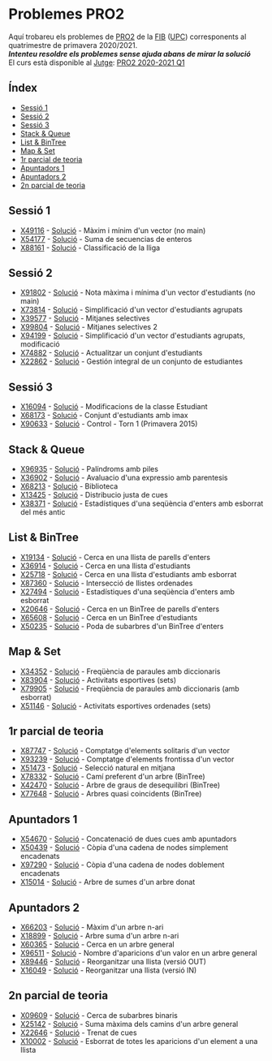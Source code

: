 # Problemes PRO2

Aquí trobareu els problemes de [PRO2](https://www.cs.upc.edu/pro2/) de la [FIB](https://www.fib.upc.edu/) ([UPC](https://www.upc.edu/)) corresponents al quatrimestre de primavera 2020/2021.                            
***Intenteu resoldre els problemes sense ajuda abans de mirar la solució***                      
El curs està disponible al [Jutge](https://jutge.org/): [PRO2 2020-2021 Q1](https://jutge.org/courses/Pro2:PRO2QP2021)

## Índex
- [Sessió 1](#sessi%C3%B3-1)
- [Sessió 2](https://github.com/miquelt9)
- [Sessió 3](https://github.com/miquelt9)
- [Stack & Queue](https://github.com/miquelt9)
- [List & BinTree](https://github.com/miquelt9)
- [Map & Set](https://github.com/miquelt9)
- [1r parcial de teoria](https://github.com/miquelt9)
- [Apuntadors 1](https://github.com/miquelt9)
- [Apuntadors 2](https://github.com/miquelt9)
- [2n parcial de teoria](https://github.com/miquelt9)

## Sessió 1
- [X49116](https://jutge.org/X49116) - [Solució](Sessio%201/X49116.cc) - Màxim i mínim d'un vector (no main)
- [X54177](https://jutge.org/X54177) - [Solució](Sessio%201/X54177.cc) - Suma de secuencias de enteros
- [X88161](https://jutge.org/X88161) - [Solució](Sessio%201/X88161.cc) - Classificació de la lliga
## Sessió 2
- [X91802](https://jutge.org/X91802) - [Solució](Sessio%202/X91802.cc) - Nota màxima i mínima d'un vector d'estudiants (no main)
- [X73814](https://jutge.org/X73814) - [Solució](Sessio%202/X73814.cc) - Simplificació d'un vector d'estudiants agrupats
- [X39577](https://jutge.org/X39577) - [Solució](Sessio%202/X39577.cc) - Mitjanes selectives
- [X99804](https://jutge.org/X99804) - [Solució](Sessio%202/X99804.cc) - Mitjanes selectives 2
- [X94199](https://jutge.org/X94199) - [Solució](Sessio%202/X94199.cc) - Simplificació d'un vector d'estudiants agrupats, modificació
- [X74882](https://jutge.org/X74882) - [Solució](Sessio%202/X74882.cc) - Actualitzar un conjunt d'estudiants
- [X22862](https://jutge.org/X22862) - [Solució](Sessio%202/X22862.cc) - Gestión integral de un conjunto de estudiantes
## Sessió 3
- [X16094](https://jutge.org/X16094) - [Solució](Sessio%203/X16094) - Modificacions de la classe Estudiant
- [X68173](https://jutge.org/X68173) - [Solució](Sessio%203/X68173) - Conjunt d'estudiants amb imax
- [X90633](https://jutge.org/X90633) - [Solució](Sessio%203/X90633) - Control - Torn 1 (Primavera 2015)
## Stack & Queue
- [X96935](https://jutge.org/X96935) - [Solució](Stack%20%26%20Queue/X96935.cc) - Palíndroms amb piles
- [X36902](https://jutge.org/X36902) - [Solució](Stack%20%26%20Queue/X36902.cc) - Avaluacio d'una expressio amb parentesis
- [X68213](https://jutge.org/X68213) - [Solució](Stack%20%26%20Queue/X68213.cc) - Biblioteca
- [X13425](https://jutge.org/X13425) - [Solució](Stack%20%26%20Queue/X13425) - Distribucio justa de cues
- [X38371](https://jutge.org/X38371) - [Solució](Stack%20%26%20Queue/X38371.cc) - Estadístiques d'una seqüència d'enters amb esborrat del més antic
## List & BinTree
- [X19134](https://jutge.org/X19134) - [Solució](List%20%26%20BinTree/X19134) - Cerca en una llista de parells d'enters
- [X36914](https://jutge.org/X36914) - [Solució](List%20%26%20BinTree/X36914) - Cerca en una llista d'estudiants
- [X25718](https://jutge.org/X25718) - [Solució](List%20%26%20BinTree/X25718) - Cerca en una llista d'estudiants amb esborrat
- [X87360](https://jutge.org/X87360) - [Solució](List%20%26%20BinTree/X87360) - Intersecció de llistes ordenades
- [X27494](https://jutge.org/X27494) - [Solució](List%20%26%20BinTree/X27494) - Estadístiques d'una seqüència d'enters amb esborrat
- [X20646](https://jutge.org/X20646) - [Solució](List%20%26%20BinTree/X20646) - Cerca en un BinTree de parells d'enters
- [X65608](https://jutge.org/X65608) - [Solució](List%20%26%20BinTree/X65608) - Cerca en un BinTree d'estudiants
- [X50235](https://jutge.org/X50235) - [Solució](List%20%26%20BinTree/X50235) - Poda de subarbres d'un BinTree d'enters
## Map & Set
- [X34352](https://jutge.org/X34352) - [Solució](Map%20%26%20Set/X34352) - Freqüència de paraules amb diccionaris
- [X83904](https://jutge.org/X83904) - [Solució](Map%20%26%20Set/X83904) - Activitats esportives (sets)
- [X79905](https://jutge.org/X79905) - [Solució](Map%20%26%20Set/X79905) - Freqüència de paraules amb diccionaris (amb esborrat)
- [X51146](https://jutge.org/X51146) - [Solució](Map%20%26%20Set/X51146) - Activitats esportives ordenades (sets)
## 1r parcial de teoria
- [X87747](https://jutge.org/X87747) - [Solució](1r%20parcial%20de%20teoria/X87747) - Comptatge d'elements solitaris d'un vector
- [X93239](https://jutge.org/X93239) - [Solució](1r%20parcial%20de%20teoria/X93239) - Comptatge d'elements frontissa d'un vector
- [X51473](https://jutge.org/X51473) - [Solució](1r%20parcial%20de%20teoria/X51473) - Selecció natural en mitjana
- [X78332](https://jutge.org/X78332) - [Solució](1r%20parcial%20de%20teoria/X78332) - Camí preferent d'un arbre (BinTree)
- [X42470](https://jutge.org/X42470) - [Solució](1r%20parcial%20de%20teoria/X42470) - Arbre de graus de desequilibri (BinTree)
- [X77648](https://jutge.org/X77648) - [Solució](1r%20parcial%20de%20teoria/X77648) - Arbres quasi coincidents (BinTree)
## Apuntadors 1
- [X54670](https://jutge.org/X54670) - [Solució](Apuntadors%201/X54670) - Concatenació de dues cues amb apuntadors
- [X50439](https://jutge.org/X50439) - [Solució](Apuntadors%201/X50439) - Còpia d'una cadena de nodes simplement encadenats
- [X97290](https://jutge.org/X97290) - [Solució](Apuntadors%201/X97290) - Còpia d'una cadena de nodes doblement encadenats
- [X15014](https://jutge.org/X15014) - [Solució](Apuntadors%201/X15014) - Arbre de sumes d'un arbre donat
## Apuntadors 2
- [X66203](https://jutge.org/X66203) - [Solució](Apuntadors%202/X66203) - Màxim d'un arbre n-ari
- [X18899](https://jutge.org/X18899) - [Solució](Apuntadors%202/X18899) - Arbre suma d'un arbre n-ari
- [X60365](https://jutge.org/X60365) - [Solució](Apuntadors%202/X60365) - Cerca en un arbre general
- [X96511](https://jutge.org/X96511) - [Solució](Apuntadors%202/X96511) - Nombre d'aparicions d'un valor en un arbre general
- [X89446](https://jutge.org/X89446) - [Solució](Apuntadors%202/X89446) - Reorganitzar una llista (versió OUT)
- [X16049](https://jutge.org/X16049) - [Solució](Apuntadors%202/X16049) - Reorganitzar una llista (versió IN)
## 2n parcial de teoria
- [X09609](https://jutge.org/X09609) - [Solució](2n%20parcial%20de%20teoria/X09609) - Cerca de subarbres binaris
- [X25142](https://jutge.org/X25142) - [Solució](2n%20parcial%20de%20teoria/X25142) - Suma màxima dels camins d'un arbre general
- [X22646](https://jutge.org/X22646) - [Solució](2n%20parcial%20de%20teoria/X22646) - Trenat de cues
- [X10002](https://jutge.org/X10002) - [Solució](2n%20parcial%20de%20teoria/X10002) - Esborrat de totes les aparicions d'un element a una llista
